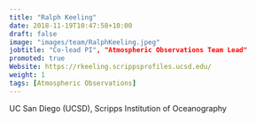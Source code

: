 ```yaml
---
title: "Ralph Keeling"
date: 2018-11-19T10:47:58+10:00
draft: false
image: "images/team/RalphKeeling.jpeg"
jobtitle: "Co-lead PI", "Atmospheric Observations Team Lead"
promoted: true
Website: https://rkeeling.scrippsprofiles.ucsd.edu/
weight: 1
tags: [Atmospheric Observations]
---
```



UC San Diego (UCSD), Scripps Institution of Oceanography
